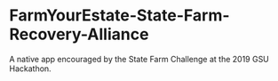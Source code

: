 # FarmYourEstate-State-Farm-Recovery-Alliance
A native app encouraged by the State Farm Challenge at the 2019 GSU Hackathon. 
